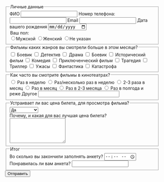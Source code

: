 <!DOCTYPE html>
<html lang="ru">
<head>
    <meta charset="UTF-8">
    <meta http-equiv="X-UA-Compatible" content="IE=edge">
    <meta name="viewport" content="width=device-width, initial-scale=1.0">
    <title>Кино опрос</title>
    <link rel="stylesheet" href="style.css">
</head>
<body>
    <form action="foto.html">
        <fieldset>
          <legend>Личные данные</legend>
          <label>
            ФИО
            <input type="text" name="username"  required />
          </label>
          <label>
            Номер телефона:
            <input type="tel">	
          </label>
          <label>
            Email
            <input type="email" name="email" />
          </label>
          <label>Дата вашего рождения
          <input id="user" type="date" name="birthday">
          </label>
          <legend>Ваш пол:</legend>
          <label for="Indoor"> 
            <input id="Indoor" type="radio" name="indoor-outdoor">Мужской
        </label>
        <label for="Outdoor">
            <input id="Outdoor" type="radio" name="indoor-outdoor">Женский
        </label>
        <label for="Outdoor">
            <input id="Outdoor" type="radio" name="indoor-outdoor">Не указан
        </label>
        </fieldset>
      <fieldset>
          <legend>Фильмы каких жанров вы смотрели больше в этом месяце?</legend>
          <label>
            <input type="checkbox" name="language" value="Боевик">
            Боевик
          </label>
          <label>
            <input type="checkbox" name="language" value="Детектив">
            Детектив
          </label>
          <label>
            <input type="checkbox" name="language" value="Драма">
            Драма
          </label>
          <label>
            <input type="checkbox" name="language" value="Боевик">
            Боевик
          </label>
          <label>
            <input type="checkbox" name="language" value="Исторический фильм">
            Исторический фильм
          </label>
          <label>
            <input type="checkbox" name="language" value="Комедия">
            Комедия
          </label>
          <label>
            <input type="checkbox" name="language" value="Приключенческий фильм">
            Приключенческий фильм
          </label>
          <label>
            <input type="checkbox" name="language" value="Трагедия">
            Трагедия
          </label>
          <label>
            <input type="checkbox" name="language" value="Триллер">
            Триллер
          </label>
          <label>
            <input type="checkbox" name="language" value="Ужасы">
            Ужасы
          </label>
          <label>
            <input type="checkbox" name="language" value="Фантастика">
            Фантастика
          </label>
          <label>
            <input type="checkbox" name="language" value="Катастрофа">
            Катастрофа
          </label>
        </fieldset>
      <fieldset>
          <legend>Как часто вы смотрите фильмы в кинотеатрах?</legend>
          <label>
            <input type="radio" name="newsletter">
            Раз в неделю
          </label>
          <label>
            <input type="radio" name="newsletter">
            Раз/несколько раз в неделю
          </label>
          <label>
            <input type="radio" name="newsletter">
            2-3 раза в месяц
          </label>
          <label>
            <input type="radio" name="newsletter">
            Раз в месяц
          </label>
          <label>
            <input type="radio" name="newsletter">
            Раз в 2-3 месяца
          </label>
          <label>
            <input type="radio" name="newsletter">
            Раз в полгода и реже
          </label>
          <label>
            Другое
          <input size="30" type="text">
         </label>
         </fieldset>
        <fieldset>
          <legend>Устраивает ли вас цена билета, для просмотра фильма?</legend>
          <label>
            <select>
              <option value="xs" selected>Да</option>
              <option value="s">Нормально</option>
              <option value="m" >Нет</option>
           </select> <br>
           Почему, и какая для вас лучшая цена билета? <br>
          <textarea name="feedback" rows="5"></textarea>
          </label>
        </fieldset>
        <fieldset>
          <legend>Итог</legend>
          <label>
            Во сколько вы закончили заполнять анкету?
        <input id="user" type="time" name="wakeup"><br>
          </label>
          <label for="fav">Понравилась ли вам анкета?
           <input list="school" name="fav" id="fav"/>
           <datalist id="school">
             <option>Да</option>
             <option>Нет</option>
           </datalist>
          </label>
        </fieldset>
        <button type="submit">Отправить</button>
        </form>
</body>
</html>
